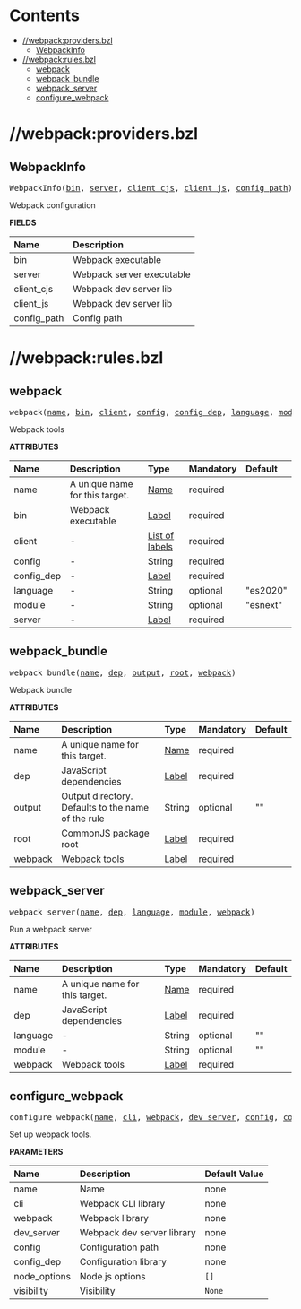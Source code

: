 # Contents

<!-- START doctoc generated TOC please keep comment here to allow auto update -->
<!-- DON'T EDIT THIS SECTION, INSTEAD RE-RUN doctoc TO UPDATE -->

- [//webpack:providers.bzl](#webpackprovidersbzl)
  - [WebpackInfo](#webpackinfo)
- [//webpack:rules.bzl](#webpackrulesbzl)
  - [webpack](#webpack)
  - [webpack_bundle](#webpack_bundle)
  - [webpack_server](#webpack_server)
  - [configure_webpack](#configure_webpack)

<!-- END doctoc generated TOC please keep comment here to allow auto update -->

# //webpack:providers.bzl

<!-- Generated with Stardoc: http://skydoc.bazel.build -->

<a id="#WebpackInfo"></a>

## WebpackInfo

<pre>
WebpackInfo(<a href="#WebpackInfo-bin">bin</a>, <a href="#WebpackInfo-server">server</a>, <a href="#WebpackInfo-client_cjs">client_cjs</a>, <a href="#WebpackInfo-client_js">client_js</a>, <a href="#WebpackInfo-config_path">config_path</a>)
</pre>

Webpack configuration

**FIELDS**

| Name                                            | Description               |
| :---------------------------------------------- | :------------------------ |
| <a id="WebpackInfo-bin"></a>bin                 | Webpack executable        |
| <a id="WebpackInfo-server"></a>server           | Webpack server executable |
| <a id="WebpackInfo-client_cjs"></a>client_cjs   | Webpack dev server lib    |
| <a id="WebpackInfo-client_js"></a>client_js     | Webpack dev server lib    |
| <a id="WebpackInfo-config_path"></a>config_path | Config path               |

# //webpack:rules.bzl

<!-- Generated with Stardoc: http://skydoc.bazel.build -->

<a id="#webpack"></a>

## webpack

<pre>
webpack(<a href="#webpack-name">name</a>, <a href="#webpack-bin">bin</a>, <a href="#webpack-client">client</a>, <a href="#webpack-config">config</a>, <a href="#webpack-config_dep">config_dep</a>, <a href="#webpack-language">language</a>, <a href="#webpack-module">module</a>, <a href="#webpack-server">server</a>)
</pre>

Webpack tools

**ATTRIBUTES**

| Name                                      | Description                    | Type                                                                        | Mandatory | Default  |
| :---------------------------------------- | :----------------------------- | :-------------------------------------------------------------------------- | :-------- | :------- |
| <a id="webpack-name"></a>name             | A unique name for this target. | <a href="https://bazel.build/docs/build-ref.html#name">Name</a>             | required  |          |
| <a id="webpack-bin"></a>bin               | Webpack executable             | <a href="https://bazel.build/docs/build-ref.html#labels">Label</a>          | required  |          |
| <a id="webpack-client"></a>client         | -                              | <a href="https://bazel.build/docs/build-ref.html#labels">List of labels</a> | required  |          |
| <a id="webpack-config"></a>config         | -                              | String                                                                      | required  |          |
| <a id="webpack-config_dep"></a>config_dep | -                              | <a href="https://bazel.build/docs/build-ref.html#labels">Label</a>          | required  |          |
| <a id="webpack-language"></a>language     | -                              | String                                                                      | optional  | "es2020" |
| <a id="webpack-module"></a>module         | -                              | String                                                                      | optional  | "esnext" |
| <a id="webpack-server"></a>server         | -                              | <a href="https://bazel.build/docs/build-ref.html#labels">Label</a>          | required  |          |

<a id="#webpack_bundle"></a>

## webpack_bundle

<pre>
webpack_bundle(<a href="#webpack_bundle-name">name</a>, <a href="#webpack_bundle-dep">dep</a>, <a href="#webpack_bundle-output">output</a>, <a href="#webpack_bundle-root">root</a>, <a href="#webpack_bundle-webpack">webpack</a>)
</pre>

Webpack bundle

**ATTRIBUTES**

| Name                                       | Description                                        | Type                                                               | Mandatory | Default |
| :----------------------------------------- | :------------------------------------------------- | :----------------------------------------------------------------- | :-------- | :------ |
| <a id="webpack_bundle-name"></a>name       | A unique name for this target.                     | <a href="https://bazel.build/docs/build-ref.html#name">Name</a>    | required  |         |
| <a id="webpack_bundle-dep"></a>dep         | JavaScript dependencies                            | <a href="https://bazel.build/docs/build-ref.html#labels">Label</a> | required  |         |
| <a id="webpack_bundle-output"></a>output   | Output directory. Defaults to the name of the rule | String                                                             | optional  | ""      |
| <a id="webpack_bundle-root"></a>root       | CommonJS package root                              | <a href="https://bazel.build/docs/build-ref.html#labels">Label</a> | required  |         |
| <a id="webpack_bundle-webpack"></a>webpack | Webpack tools                                      | <a href="https://bazel.build/docs/build-ref.html#labels">Label</a> | required  |         |

<a id="#webpack_server"></a>

## webpack_server

<pre>
webpack_server(<a href="#webpack_server-name">name</a>, <a href="#webpack_server-dep">dep</a>, <a href="#webpack_server-language">language</a>, <a href="#webpack_server-module">module</a>, <a href="#webpack_server-webpack">webpack</a>)
</pre>

Run a webpack server

**ATTRIBUTES**

| Name                                         | Description                    | Type                                                               | Mandatory | Default |
| :------------------------------------------- | :----------------------------- | :----------------------------------------------------------------- | :-------- | :------ |
| <a id="webpack_server-name"></a>name         | A unique name for this target. | <a href="https://bazel.build/docs/build-ref.html#name">Name</a>    | required  |         |
| <a id="webpack_server-dep"></a>dep           | JavaScript dependencies        | <a href="https://bazel.build/docs/build-ref.html#labels">Label</a> | required  |         |
| <a id="webpack_server-language"></a>language | -                              | String                                                             | optional  | ""      |
| <a id="webpack_server-module"></a>module     | -                              | String                                                             | optional  | ""      |
| <a id="webpack_server-webpack"></a>webpack   | Webpack tools                  | <a href="https://bazel.build/docs/build-ref.html#labels">Label</a> | required  |         |

<a id="#configure_webpack"></a>

## configure_webpack

<pre>
configure_webpack(<a href="#configure_webpack-name">name</a>, <a href="#configure_webpack-cli">cli</a>, <a href="#configure_webpack-webpack">webpack</a>, <a href="#configure_webpack-dev_server">dev_server</a>, <a href="#configure_webpack-config">config</a>, <a href="#configure_webpack-config_dep">config_dep</a>, <a href="#configure_webpack-node_options">node_options</a>, <a href="#configure_webpack-visibility">visibility</a>)
</pre>

Set up webpack tools.

**PARAMETERS**

| Name                                                    | Description                | Default Value     |
| :------------------------------------------------------ | :------------------------- | :---------------- |
| <a id="configure_webpack-name"></a>name                 | Name                       | none              |
| <a id="configure_webpack-cli"></a>cli                   | Webpack CLI library        | none              |
| <a id="configure_webpack-webpack"></a>webpack           | Webpack library            | none              |
| <a id="configure_webpack-dev_server"></a>dev_server     | Webpack dev server library | none              |
| <a id="configure_webpack-config"></a>config             | Configuration path         | none              |
| <a id="configure_webpack-config_dep"></a>config_dep     | Configuration library      | none              |
| <a id="configure_webpack-node_options"></a>node_options | Node.js options            | <code>[]</code>   |
| <a id="configure_webpack-visibility"></a>visibility     | Visibility                 | <code>None</code> |
